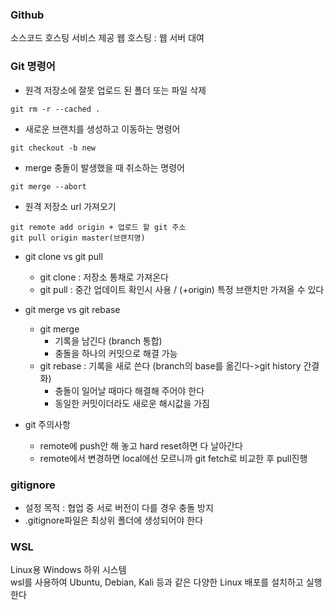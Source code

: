 ### Github
소스코드 호스팅 서비스 제공
웹 호스팅 : 웹 서버 대여


### Git 명령어
- 원격 저장소에 잘못 업로드 된 폴더 또는 파일 삭제
```shell
git rm -r --cached .
```

- 새로운 브랜치를 생성하고 이동하는 명령어
```shell
git checkout -b new
```

- merge 충돌이 발생했을 때 취소하는 명령어
```shell
git merge --abort
```

- 원격 저장소 url 가져오기
```shell
git remote add origin + 업로드 할 git 주소
git pull origin master(브랜치명)
```

- git clone vs git pull
    - git clone : 저장소 통채로 가져온다
    - git pull : 중간 업데이트 확인시 사용 / (+origin) 특정 브랜치만 가져올 수 있다

- git merge vs git rebase
  - git merge
    - 기록을 남긴다 (branch 통합)
    - 충돌을 하나의 커밋으로 해결 가능
  - git rebase : 기록을 새로 쓴다 (branch의 base를 옮긴다->git history 간결화)
    - 충돌이 일어날 때마다 해결해 주어야 한다
    - 동일한 커밋이더라도 새로운 해시값을 가짐

- git 주의사항
  - remote에 push안 해 놓고 hard reset하면 다 날아간다
  - remote에서 변경하면 local에선 모르니까 git fetch로 비교한 후 pull진행

### gitignore
- 설정 목적 : 협업 중 서로 버전이 다를 경우 충돌 방지
- .gitignore파일은 최상위 폴더에 생성되어야 한다

### WSL
Linux용 Windows 하위 시스템   
wsl를 사용하여 Ubuntu, Debian, Kali 등과 같은 다양한 Linux 배포를 설치하고 실행한다


